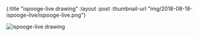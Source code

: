 {:title "ispooge-live drawing"
 :layout :post
 :thumbnail-url "img/2018-08-18-ispooge-live/ispooge-live.png"}
 
 ![ispooge-live drawing](img/2018-08-18-ispooge-live/ispooge-live.png)